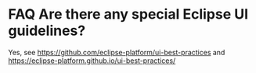 FAQ Are there any special Eclipse UI guidelines?
================================================

Yes, see https://github.com/eclipse-platform/ui-best-practices and https://eclipse-platform.github.io/ui-best-practices/

